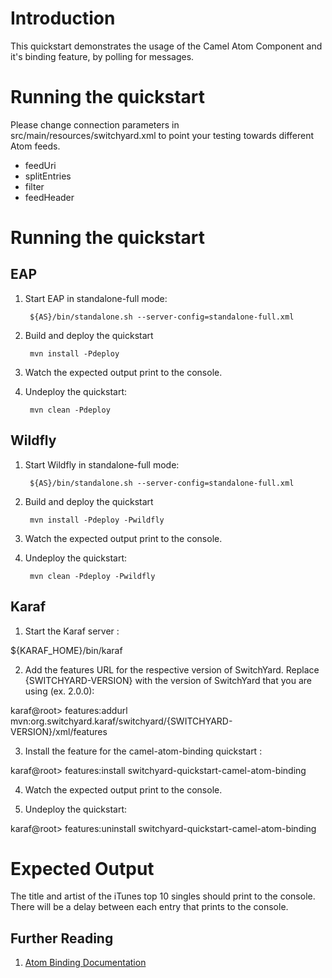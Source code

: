 Introduction
============
This quickstart demonstrates the usage of the Camel Atom Component and it's binding feature, by polling for messages. 

Running the quickstart
======================
Please change connection parameters in src/main/resources/switchyard.xml to point your testing towards different Atom feeds.

- feedUri
- splitEntries
- filter
- feedHeader


Running the quickstart
======================


EAP
----------
1. Start EAP in standalone-full mode:

        ${AS}/bin/standalone.sh --server-config=standalone-full.xml

2. Build and deploy the quickstart

        mvn install -Pdeploy

3. Watch the expected output print to the console.

4. Undeploy the quickstart:

        mvn clean -Pdeploy

Wildfly
----------
1. Start Wildfly in standalone-full mode:

        ${AS}/bin/standalone.sh --server-config=standalone-full.xml

2. Build and deploy the quickstart

        mvn install -Pdeploy -Pwildfly

3. Watch the expected output print to the console.

4. Undeploy the quickstart:

        mvn clean -Pdeploy -Pwildfly


Karaf
----------
1. Start the Karaf server :

${KARAF_HOME}/bin/karaf

2. Add the features URL for the respective version of SwitchYard.   Replace {SWITCHYARD-VERSION}
with the version of SwitchYard that you are using (ex. 2.0.0): 

karaf@root> features:addurl mvn:org.switchyard.karaf/switchyard/{SWITCHYARD-VERSION}/xml/features

3. Install the feature for the camel-atom-binding quickstart :

karaf@root> features:install switchyard-quickstart-camel-atom-binding

4. Watch the expected output print to the console.

5. Undeploy the quickstart:

karaf@root> features:uninstall switchyard-quickstart-camel-atom-binding



Expected Output
===============
The title and artist of the iTunes top 10 singles should print to the console.    There will be a delay between each entry that prints to the console.


## Further Reading

1. [Atom Binding Documentation](https://docs.jboss.org/author/display/SWITCHYARD/Atom)
